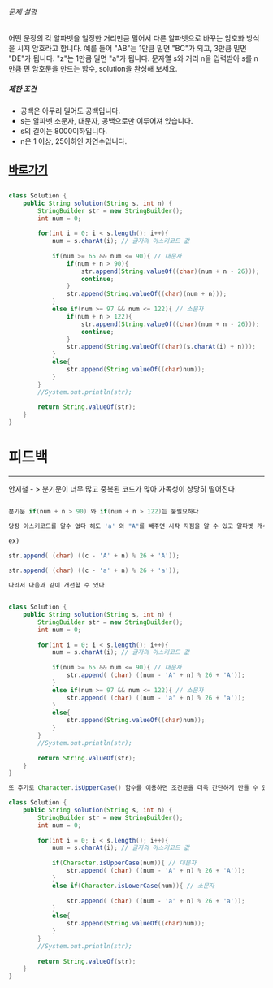 ###### 문제 설명

어떤 문장의 각 알파벳을 일정한 거리만큼 밀어서 다른 알파벳으로 바꾸는 암호화 방식을 시저 암호라고 합니다. 예를 들어 "AB"는 1만큼 밀면 "BC"가 되고, 3만큼 밀면 "DE"가 됩니다. "z"는 1만큼 밀면 "a"가 됩니다. 문자열 s와 거리 n을 입력받아 s를 n만큼 민 암호문을 만드는 함수, solution을 완성해 보세요.

##### 제한 조건

-   공백은 아무리 밀어도 공백입니다.
-   s는 알파벳 소문자, 대문자, 공백으로만 이루어져 있습니다.
-   s의 길이는 8000이하입니다.
-   n은 1 이상, 25이하인 자연수입니다.


## [바로가기](https://school.programmers.co.kr/learn/courses/30/lessons/12926)


```JAVA

class Solution {
    public String solution(String s, int n) {
        StringBuilder str = new StringBuilder();
        int num = 0;
        
        for(int i = 0; i < s.length(); i++){
            num = s.charAt(i); // 글자의 아스키코드 값
            
            if(num >= 65 && num <= 90){ // 대문자
                if(num + n > 90){
                    str.append(String.valueOf((char)(num + n - 26))); 
                    continue;
                }
                str.append(String.valueOf((char)(num + n)));
            }
            else if(num >= 97 && num <= 122){ // 소문자
                if(num + n > 122){
                    str.append(String.valueOf((char)(num + n - 26))); 
                    continue;
                }
                str.append(String.valueOf((char)(s.charAt(i) + n)));
            }
            else{
                str.append(String.valueOf((char)num));
            }
        }
        //System.out.println(str);
        
        return String.valueOf(str);
    }
}
```




# 피드백
------------------------------------------------------------------------

안지철 - > 분기문이 너무 많고 중복된 코드가 많아 가독성이 상당히 떨어진다

```java

분기문 if(num + n > 90) 와 if(num + n > 122)는 불필요하다 

당장 아스키코드를 알수 없다 해도 'a' 와 "A"를 빼주면 시작 지점을 알 수 있고 알파벳 개수는 항상 일정하기 때문에 % 연산을 사용할 수 있기 때문이다

ex)

str.append( (char) ((c - 'A' + n) % 26 + 'A')); 
 
str.append( (char) ((c - 'a' + n) % 26 + 'a')); 

따라서 다음과 같이 개선할 수 있다


class Solution {
    public String solution(String s, int n) {
        StringBuilder str = new StringBuilder();
        int num = 0;
        
        for(int i = 0; i < s.length(); i++){
            num = s.charAt(i); // 글자의 아스키코드 값
            
            if(num >= 65 && num <= 90){ // 대문자
                str.append( (char) ((num - 'A' + n) % 26 + 'A')); 
            }
            else if(num >= 97 && num <= 122){ // 소문자
	            str.append( (char) ((num - 'a' + n) % 26 + 'a')); 
            }
            else{
                str.append(String.valueOf((char)num));
            }
        }
        //System.out.println(str);
        
        return String.valueOf(str);
    }
}

또 추가로 Character.isUpperCase() 함수를 이용하면 조건문을 더욱 간단하게 만들 수 있다

class Solution {
    public String solution(String s, int n) {
        StringBuilder str = new StringBuilder();
        int num = 0;
        
        for(int i = 0; i < s.length(); i++){
            num = s.charAt(i); // 글자의 아스키코드 값
            
            if(Character.isUpperCase(num)){ // 대문자
                str.append( (char) ((num - 'A' + n) % 26 + 'A')); 
            }
            else if(Character.isLowerCase(num)){ // 소문자
        
	            str.append( (char) ((num - 'a' + n) % 26 + 'a')); 
            }
            else{
                str.append(String.valueOf((char)num));
            }
        }
        //System.out.println(str);
        
        return String.valueOf(str);
    }
}




```